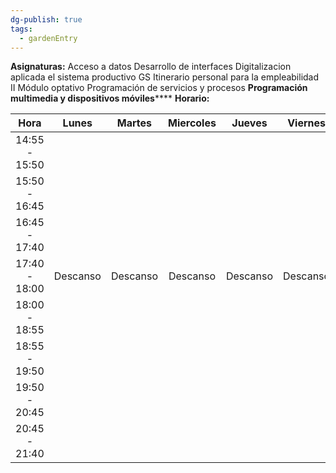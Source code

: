 ```yaml
---
dg-publish: true
tags:
  - gardenEntry
---
```

**Asignaturas:**
Acceso a datos
Desarrollo de interfaces
Digitalizacion aplicada el sistema productivo GS
Itinerario personal para la empleabilidad II
Módulo optativo
Programación de servicios y procesos
**Programación multimedia y dispositivos móviles******
**Horario:**



|     Hora      |                 Lunes                 |                Martes                 |             Miercoles              |                Jueves                |           Viernes            |
| :-----------: | :-----------------------------------: | :-----------------------------------: | :--------------------------------: | :----------------------------------: | :--------------------------: |
| 14:55 - 15:50 |                                       |                                       |                                    |                                      |                              |
| 15:50 - 16:45 |                                       |                                       |                                    |                                      |                              |
| 16:45 - 17:40 |                                       |                                       |                                    |                                      |                              |
| 17:40 - 18:00 |               Descanso                |               Descanso                |              Descanso              |               Descanso               |           Descanso           |
| 18:00 - 18:55 |                                       |                                       |                                    |                                      |                              |
| 18:55 - 19:50 |                                       |                                       |                                    |                                      |                              |
| 19:50 - 20:45 |                                       |                                       |                                    |                                      |                              |
| 20:45 - 21:40 |                                       |                                       |                                    |                                      |                              |

